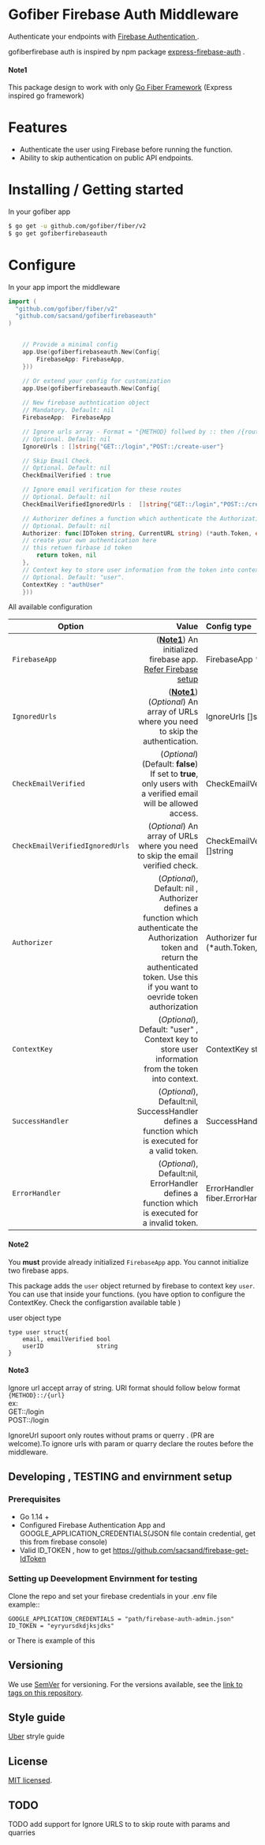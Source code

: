 # Gofiber Firebase Auth Middleware 

Authenticate your endpoints with [Firebase Authentication ](https://github.com/LeafyCode/express-firebase-auth/).

gofiberfirebase auth is inspired by npm package [express-firebase-auth](https://github.com/LeafyCode/express-firebase-auth/) .
#### Note1
 This package design to work with only [Go Fiber Framework](https://github.com/gofiber/fiber) (Express inspired go framework)
# Features
  - Authenticate the user using Firebase before running the function.
  - Ability to skip authentication on public API endpoints.
  
# Installing / Getting started

In your gofiber app
```sh
$ go get -u github.com/gofiber/fiber/v2
$ go get gofiberfirebaseauth
```


# Configure 
In your app import the middleware

```go
import (
  "github.com/gofiber/fiber/v2"
  "github.com/sacsand/gofiberfirebaseauth"
)
```



```go

    // Provide a minimal config
    app.Use(gofiberfirebaseauth.New(Config{
    	FirebaseApp: FirebaseApp,
    }))

    // Or extend your config for customization
	app.Use(gofiberfirebaseauth.New(Config{
	
	// New firebase authntication object
	// Mandatory. Default: nil
	FirebaseApp:  FirebaseApp

	// Ignore urls array - Format = "{METHOD} follwed by :: then /{route}"
	// Optional. Default: nil
	IgnoreUrls : []string{"GET::/login","POST::/create-user"}

	// Skip Email Check.
	// Optional. Default: nil
	CheckEmailVerified : true

	// Ignore email verification for these routes
	// Optional. Default: nil
	CheckEmailVerifiedIgnoredUrls :  []string{"GET::/login","POST::/create-user"}

	// Authorizer defines a function which authenticate the Authorization token and return the authenticated token
	// Optional. Default: nil
	Authorizer: func(IDToken string, CurrentURL string) (*auth.Token, error){
    // create your own authentication here 
	// this retuen firbase id token
		return token, nil
	},
	// Context key to store user information from the token into context.
	// Optional. Default: "user".
	ContextKey : "authUser"
    }))

```

All available configuration

| Option                  | Value           |Config type
| -------------           |-----------------------------------------------------------------------------------------------------------:|:------
| `FirebaseApp`              | ([**Note1**](#note2)) An initialized firebase app. [Refer Firebase setup](https://firebase.google.com/docs/admin/setup)   | FirebaseApp *firebase.App
| `IgnoredUrls`           | ([**Note1**](#note3))(*Optional*) An array of URLs where you need to skip the authentication.                                                  | IgnoreUrls []string
| `CheckEmailVerified`    | (*Optional*) (Default: **false**) If set to **true**, only users with a verified email will be allowed access.            | CheckEmailVerified bool
| `CheckEmailVerifiedIgnoredUrls`    | (*Optional*) An array of URLs where you need to skip the email verified check.                                 | CheckEmailVerifiedIgnoredUrls []string
| `Authorizer`    | (*Optional*), Default: nil , Authorizer defines a function which authenticate the Authorization token and return the authenticated token. Use this if you want to oevride token authorization |Authorizer func(string, string) (*auth.Token, error)
| `ContextKey`    | (*Optional*), Default: "user" , Context key to store user information from the token into context.| ContextKey string
| `SuccessHandler`    |	(*Optional*), Default:nil, SuccessHandler defines a function which is executed for a valid token.  | SuccessHandler fiber.Handler
| `ErrorHandler`    |	(*Optional*), Default:nil, ErrorHandler defines a function which is executed for a invalid token. | ErrorHandler fiber.ErrorHandler
                            


 #### Note2
You **must** provide already initialized `FirebaseApp` app.
You cannot initialize two firebase apps.

This package adds the `user` object returned by firebase to context key `user`. You can use that inside your functions.
(you have option to configure the ContextKey. Check the configarstion available table )

user object type
```
type user struct{
	email, emailVerified bool
	userID               string
}
```

 #### Note3
  Ignore url accept array of string. URl format should follow below format\
  `{METHOD}::/{url}`\
  ex:\
  GET::/login\
  POST::/login
  
  IgnoreUrl supoort only routes without prams or querry . (PR are welcome).To ignore urls with param or quarry declare the routes before the middleware. 

## Developing , TESTING and envirnment setup

### Prerequisites
- Go 1.14 +
- Configured Firebase Authentication App and GOOGLE_APPLICATION_CREDENTIALS(JSON file contain credential, get this from firebase console)
- Valid ID_TOKEN , how to get https://github.com/sacsand/firebase-get-IdToken
 
### Setting up Deevelopment Envirnment for testing

Clone the repo and set your firebase credentials in your .env file\
example::

```
GOOGLE_APPLICATION_CREDENTIALS = "path/firebase-auth-admin.json"
ID_TOKEN = "eyryursdkdjksjdks"  	
```
or
There is example of this 

## Versioning

We use [SemVer](http://semver.org/) for versioning. For the versions available, see the [link to tags on this repository](/releases).

## Style guide

 [Uber](https://github.com/uber-go/guide/blob/master/style.md ) stryle guide


## License

[MIT licensed](./LICENSE).

## TODO

TODO add support for Ignore URLS to to skip route with params and quarries




